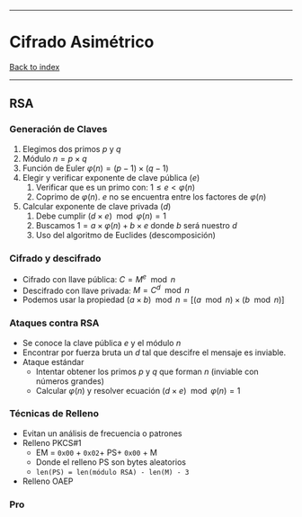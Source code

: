 
---
# Cifrado Asimétrico

[Back to index](../README.md)

---

## RSA
### Generación de Claves
1. Elegimos dos primos $p$ y $q$
2. Módulo $n=p\times q$
3. Función de Euler $\varphi(n) = (p-1)\times (q-1)$
4. Elegir y verificar exponente de clave pública ($e$)
	1. Verificar que es un primo con: $1\leq e < \varphi(n)$
	2. Coprimo de $\varphi(n)$. $e$ no se encuentra entre los factores de $\varphi(n)$
5. Calcular exponente de clave privada ($d$)
	1. Debe cumplir $(d\times e) \mod \varphi(n) = 1$
	2. Buscamos $1=a\times \varphi(n) + b \times e$ donde $b$ será nuestro $d$
	3. Uso del algoritmo de Euclides (descomposición)
### Cifrado y descifrado
- Cifrado con llave pública: $C = M^e \mod n$
- Descifrado con llave privada: $M = C^d \mod n$
- Podemos usar la propiedad $(a\times b) \mod n = [(a \mod n) \times (b \mod n)]$
### Ataques contra RSA
- Se conoce la clave pública $e$ y el módulo $n$
- Encontrar por fuerza bruta un $d$ tal que descifre el mensaje es inviable.
- Ataque estándar
	- Intentar obtener los primos $p$ y $q$ que forman $n$ (inviable con números grandes)
	- Calcular $\varphi(n)$ y resolver ecuación $(d\times e) \mod \varphi(n) = 1$
### Técnicas de Relleno
- Evitan un análisis de frecuencia o patrones
- Relleno PKCS#1
	- EM = `0x00` + `0x02`+ PS+ `0x00` + M
	- Donde el relleno PS son bytes aleatorios
	- `len(PS) = len(módulo RSA) - len(M) - 3`
- Relleno OAEP
### Pro